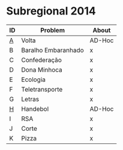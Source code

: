 # **Subregional 2014**

| ID  |  Problem  | About |
| - | ------------------- | -------- |
| [A](https://github.com/3Strela/Competitive_Programing/blob/master/Competitions/ACM-ICPC_Brazil_Subregional/AnyEx/Volta.cpp) |  Volta |  AD-Hoc |
| B |  Baralho Embaranhado |  x |
| C |  Confederação |  x |
| D |  Dona Minhoca |  x |
| E |  Ecologia |  x |
| F |  Teletransporte |  x |
| G |  Letras |  x |
| [H](https://github.com/3Strela/Competitive_Programing/blob/master/Competitions/ACM-ICPC_Brazil_Subregional/AnyEx/Hand.cpp) |  Handebol |  AD-Hoc |
| I |  RSA |  x |
| J |  Corte |  x |
| K |  Pizza |  x |